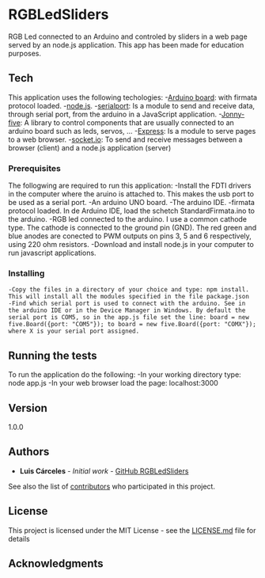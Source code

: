 
# RGBLedSliders

RGB Led connected to an Arduino and controled by sliders in a web page served by an node.js application. This app has been made for education purposes.

## Tech

This application uses the following techologies:
    -[Arduino board](htttp://arduino.cc): with firmata protocol loaded.
    -[node.js](http://nodejs.org).
    -[serialport](https://serialport.io/): Is a module to send and receive data, through serial port, from the arduino in a JavaScript application.
    -[Jonny-five](http://johnny-five.io/): A library to control components that are usually connected to an arduino board such as leds, servos, ...
    -[Express](https://expressjs.com/): Is a module to serve pages to a web browser.
    -[socket.io](https://socket.io/): To send and receive messages between a browser (client) and a node.js application (server)

### Prerequisites

The follogwing are required to run this application:
    -Install the FDTI drivers in the computer where the aruino is attached to. This makes the usb port to be used as a serial port.
    -An arduino UNO board.
    -The arduino IDE.
    -firmata protocol loaded. In de Arduino IDE, load the schetch StandardFirmata.ino to the arduino.
    -RGB led connected to the arduino. I use a common cathode type. The cathode is connected to the ground pin (GND). The red green and blue anodes are conected to PWM outputs on pins 3, 5 and 6 respectively, using 220 ohm resistors.
    -Download and install node.js in your computer to run javascript applications.

### Installing

    -Copy the files in a directory of your choice and type: npm install. This will install all the modules specified in the file package.json
    -Find which serial port is used to connect with the arduino. See in the arduino IDE or in the Device Manager in Windows. By default the serial port is COM5, so in the app.js file set the line: board = new five.Board({port: "COM5"}); to board = new five.Board({port: "COMX"}); where X is your serial port assigned.

## Running the tests

To run the application do the following:
    -In your working directory type: node app.js
    -In your web browser load the page: localhost:3000

## Version

1.0.0 

## Authors

* **Luis Cárceles** - *Initial work* - [GitHub RGBLedSliders](https://github.com/luisC62/RGBLedSliders)

See also the list of [contributors](https://github.com/your/project/contributors) who participated in this project.

## License

This project is licensed under the MIT License - see the [LICENSE.md](LICENSE.md) file for details

## Acknowledgments


